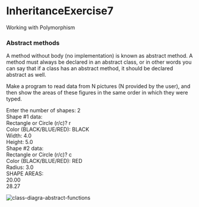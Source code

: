 # InheritanceExercise7
Working with Polymorphism

### Abstract methods

A method without body (no implementation) is known as abstract method. A method must always be declared in an abstract class, or in other words you can say that if a class has an abstract method, it should be declared abstract as well.


Make a program to read data from N pictures (N provided by the user), and then show the areas of these figures in the same order in which they were typed.

Enter the number of shapes: 2\
Shape #1 data:\
Rectangle or Circle (r/c)? r\
Color (BLACK/BLUE/RED): BLACK\
Width: 4.0\
Height: 5.0\
Shape #2 data:\
Rectangle or Circle (r/c)? c\
Color (BLACK/BLUE/RED): RED\
Radius: 3.0\
SHAPE AREAS:\
20.00\
28.27


![class-diagra-abstract-functions](https://user-images.githubusercontent.com/22635013/130622677-c7cc3577-096f-4b7a-b057-67c6bfe586d7.png)


